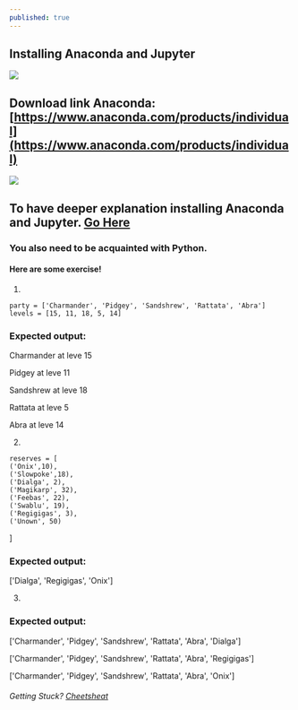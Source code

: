 ```yaml
---
published: true
---
```

## Installing Anaconda and Jupyter

![]({{site.baseurl}}/images/anaconda.png)

## Download link Anaconda: [https://www.anaconda.com/products/individual](https://www.anaconda.com/products/individual)


![]({{site.baseurl}}/images/jupyter.png)
## To have deeper explanation installing Anaconda and Jupyter. [Go Here](https://github.com/Zofserif/Linear-Algebra/blob/master/Lab%201%20-%20Getting%20Acquainted%20with%20Python/LinAlg%20Lab%201.ipynb)

### You also need to be acquainted with Python.
#### Here are some exercise!

1.

	party = ['Charmander', 'Pidgey', 'Sandshrew', 'Rattata', 'Abra']
	levels = [15, 11, 18, 5, 14]
    
### Expected output:
	
Charmander at leve 15

Pidgey at leve 11

Sandshrew at leve 18

Rattata at leve 5

Abra at leve 14

2.

	reserves = [
    ('Onix',10),
    ('Slowpoke',18),
    ('Dialga', 2),
    ('Magikarp', 32),
    ('Feebas', 22),
    ('Swablu', 19),
    ('Regigigas', 3),
    ('Unown', 50)
]

### Expected output:

['Dialga', 'Regigigas', 'Onix']

3.

### Expected output:


['Charmander', 'Pidgey', 'Sandshrew', 'Rattata', 'Abra', 'Dialga']

['Charmander', 'Pidgey', 'Sandshrew', 'Rattata', 'Abra', 'Regigigas']

['Charmander', 'Pidgey', 'Sandshrew', 'Rattata', 'Abra', 'Onix']

###### Getting Stuck? [Cheetsheat](https://github.com/Zofserif/Linear-Algebra/blob/master/Lab%201%20-%20Getting%20Acquainted%20with%20Python/LinAlg%20Lab1-%20Vallarta.ipynb)
